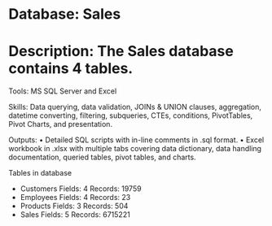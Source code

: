 # Database: Sales
# Description: The Sales database contains 4 tables.

Tools: MS SQL Server and Excel

Skills: Data querying, data validation, JOINs & UNION clauses, aggregation, datetime converting, filtering, subqueries, CTEs, conditions, PivotTables, Pivot Charts, and presentation.

Outputs:
•  Detailed SQL scripts with in-line comments in .sql format. 
•  Excel workbook in .xlsx with multiple tabs covering data dictionary, data handling documentation, queried tables, pivot tables, and charts.

Tables in database
-	Customers
    Fields: 4
    Records: 19759
-	Employees
    Fields: 4
    Records: 23
-	Products
    Fields: 3
    Records: 504
-	Sales
    Fields: 5
    Records: 6715221
